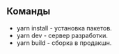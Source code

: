 
## Команды

- yarn install - установка пакетов.
- yarn dev - сервер разработки.
- yarn build - сборка в продакшн.
